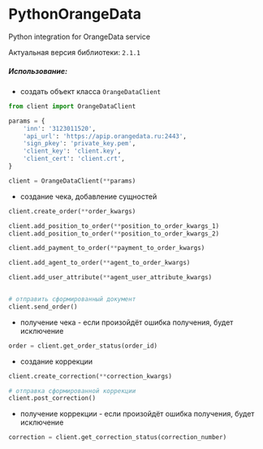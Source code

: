 # PythonOrangeData

Python integration for OrangeData service

Актуальная версия библиотеки: `2.1.1`

##### Использование:
* создать объект класса `OrangeDataClient`
```python
from client import OrangeDataClient

params = {
    'inn': '3123011520',
    'api_url': 'https://apip.orangedata.ru:2443',
    'sign_pkey': 'private_key.pem',
    'client_key': 'client.key',
    'client_cert': 'client.crt',
}

client = OrangeDataClient(**params)
```

* создание чека, добавление сущностей
```python
client.create_order(**order_kwargs)

client.add_position_to_order(**position_to_order_kwargs_1)
client.add_position_to_order(**position_to_order_kwargs_2)

client.add_payment_to_order(**payment_to_order_kwargs)

client.add_agent_to_order(**agent_to_order_kwargs)

client.add_user_attribute(**agent_user_attribute_kwargs)


# отправить сформированный документ
client.send_order()
```

* получение чека - если произойдёт ошибка получения, будет исключение
```python
order = client.get_order_status(order_id)
```

* создание коррекции
```python
client.create_correction(**correction_kwargs)

# отправка сформированной коррекции
client.post_correction()
```

* получение коррекции - если произойдёт ошибка получения, будет исключение
```python
correction = client.get_correction_status(correction_number)
```